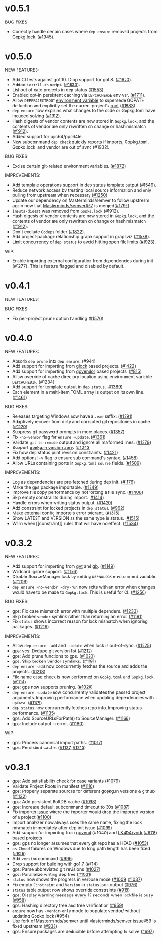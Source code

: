 # v0.5.1

BUG FIXES:

* Correctly handle certain cases where `dep ensure` removed projects from Gopkg.lock. ([#1945](https://github.com/golang/dep/issue/1945)).

# v0.5.0

NEW FEATURES:

* Add CI tests against go1.10. Drop support for go1.8. ([#1620](https://github.com/golang/dep/pull/1620)).
* Added `install.sh` script. ([#1533](https://github.com/golang/dep/pull/1533)).
* List out of date projects in dep status ([#1553](https://github.com/golang/dep/pull/1553)).
* Enabled opt-in persistent caching via `DEPCACHEAGE` env var. ([#1711](https://github.com/golang/dep/pull/1711)).
* Allow `DEPPROJECTROOT` [environment variable](https://golang.github.io/dep/docs/env-vars.html#depprojectroot) to supersede GOPATH deduction and explicitly set the current project's [root](https://golang.github.io/dep/docs/glossary.html#project-root) ([#1883](https://github.com/golang/dep/pull/1883)).
* `dep ensure` now explains what changes to the code or Gopkg.toml have induced solving ([#1912](https://github.com/golang/dep/pull/1912)).
* Hash digests of vendor contents are now stored in `Gopkg.lock`, and the contents of vendor are only rewritten on change or hash mismatch ([#1912](https://github.com/golang/dep/pull/1912)).
* Added support for ppc64/ppc64le.
* New subcommand `dep check` quickly reports if imports, Gopkg.toml, Gopkg.lock, and vendor are out of sync ([#1932](https://github.com/golang/dep/pull/1932)).

BUG FIXES:

* Excise certain git-related environment variables. ([#1872](https://github.com/golang/dep/pull/1872))

IMPROVEMENTS:

* Add template operations support in dep status template output ([#1549](https://github.com/golang/dep/pull/1549)).
* Reduce network access by trusting local source information and only pulling from upstream when necessary ([#1250](https://github.com/golang/dep/pull/1250)).
* Update our dependency on Masterminds/semver to follow upstream again now that [Masterminds/semver#67](https://github.com/Masterminds/semver/pull/67) is merged([#1792](https://github.com/golang/dep/pull/1792)).
* `inputs-digest` was removed from `Gopkg.lock` ([#1912](https://github.com/golang/dep/pull/1912)).
* Hash digests of vendor contents are now stored in `Gopkg.lock`, and the contents of vendor are only rewritten on change or hash mismatch ([#1912](https://github.com/golang/dep/pull/1912)).
* Don't exclude `Godeps` folder ([#1822](https://github.com/golang/dep/issues/1822)).
* Add project-package relationship graph support in graphviz ([#1588](https://github.com/golang/dep/pull/1588)).
* Limit concurrency of `dep status` to avoid hitting open file limits ([#1923](https://github.com/golang/dep/issue/1923)).

WIP:
* Enable importing external configuration from dependencies during init (#1277). This is feature flagged and disabled by default.

# v0.4.1

NEW FEATURES:

BUG FIXES:

* Fix per-project prune option handling ([#1570](https://github.com/golang/dep/pull/1570))

# v0.4.0

NEW FEATURES:

* Absorb `dep prune` into `dep ensure`. ([#944](https://github.com/golang/dep/issues/944))
* Add support for importing from [glock](https://github.com/robfig/glock) based projects. ([#1422](https://github.com/golang/dep/pull/1422))
* Add support for importing from [govendor](https://github.com/kardianos/govendor) based projects. ([#815](https://github.com/golang/dep/pull/815))
* Allow override of cache directory location using environment variable `DEPCACHEDIR`. ([#1234](https://github.com/golang/dep/pull/1234))
* Add support for template output in `dep status`. ([#1389](https://github.com/golang/dep/pull/1389))
* Each element in a multi-item TOML array is output on its own line. ([#1461](https://github.com/golang/dep/pull/1461))

BUG FIXES:

* Releases targeting Windows now have a `.exe` suffix. ([#1291](https://github.com/golang/dep/pull/1291))
* Adaptively recover from dirty and corrupted git repositories in cache. ([#1279](https://github.com/golang/dep/pull/1279))
* Suppress git password prompts in more places. ([#1357](https://github.com/golang/dep/pull/1357))
* Fix `-no-vendor` flag for `ensure -update`. ([#1361](https://github.com/golang/dep/pull/1361))
* Validate `git ls-remote` output and ignore all malformed lines. ([#1379](https://github.com/golang/dep/pull/1379))
* Support [gopkg.in version zero](http://labix.org/gopkg.in#VersionZero). ([#1243](https://github.com/golang/dep/pull/1243))
* Fix how dep status print revision constraints. ([#1421](https://github.com/golang/dep/pull/1421))
* Add optional `-v` flag to ensure sub command's syntax. ([#1458](https://github.com/golang/dep/pull/1458))
* Allow URLs containing ports in `Gopkg.toml` `source` fields. ([#1509](https://github.com/golang/dep/pull/1509))

IMPROVEMENTS:

* Log as dependencies are pre-fetched during dep init. ([#1176](https://github.com/golang/dep/pull/1176))
* Make the gps package importable. ([#1349](https://github.com/golang/dep/pull/1349))
* Improve file copy performance by not forcing a file sync. ([#1408](https://github.com/golang/dep/pull/1408))
* Skip empty constraints during import. ([#1414](https://github.com/golang/dep/pull/1349))
* Handle errors when writing status output. ([#1420](https://github.com/golang/dep/pull/1420))
* Add constraint for locked projects in `dep status`. ([#962](https://github.com/golang/dep/pull/962))
* Make external config importers error tolerant. ([#1315](https://github.com/golang/dep/pull/1315))
* Show LATEST and VERSION as the same type in status. ([#1515](https://github.com/golang/dep/pull/1515))
* Warn when [[constraint]] rules that will have no effect. ([#1534](https://github.com/golang/dep/pull/1534))

# v0.3.2

NEW FEATURES:

* Add support for importing from [gvt](https://github.com/FiloSottile/gvt)
and [gb](https://godoc.org/github.com/constabulary/gb/cmd/gb-vendor).
([#1149](https://github.com/golang/dep/pull/1149))
* Wildcard ignore support. ([#1156](https://github.com/golang/dep/pull/1156))
* Disable SourceManager lock by setting `DEPNOLOCK` environment variable.
([#1206](https://github.com/golang/dep/pull/1206))
* `dep ensure -no-vendor -dry-run` now exits with an error when changes would
have to be made to `Gopkg.lock`. This is useful for CI. ([#1256](https://github.com/golang/dep/pull/1256))

BUG FIXES:

* gps: Fix case mismatch error with multiple dependers. ([#1233](https://github.com/golang/dep/pull/1233))
* Skip broken `vendor` symlink rather than returning an error. ([#1191](https://github.com/golang/dep/pull/1191))
* Fix `status` shows incorrect reason for lock mismatch when ignoring packages.
([#1216](https://github.com/golang/dep/pull/1216))

IMPROVEMENTS:

* Allow `dep ensure -add` and `-update` when lock is out-of-sync. ([#1225](https://github.com/golang/dep/pull/1225))
* gps: vcs: Dedupe git version list ([#1212](https://github.com/golang/dep/pull/1212))
* gps: Add prune functions to gps. ([#1020](https://github.com/golang/dep/pull/1020))
* gps: Skip broken vendor symlinks. ([#1191](https://github.com/golang/dep/pull/1191))
* `dep ensure -add` now concurrently fetches the source and adds the projects.
([#1218](https://github.com/golang/dep/pull/1218))
* File name case check is now performed on `Gopkg.toml` and `Gopkg.lock`.
([#1114](https://github.com/golang/dep/pull/1114))
* gps: gps now supports pruning. ([#1020](https://github.com/golang/dep/pull/1020))
* `dep ensure -update` now concurrently validates the passed project arguments.
Improving performance when updating dependencies with `-update`. ([#1175](https://github.com/golang/dep/pull/1175))
* `dep status` now concurrently fetches repo info. Improving status performance.
([#1135](https://github.com/golang/dep/pull/1135))
* gps: Add SourceURLsForPath() to SourceManager. ([#1166](https://github.com/golang/dep/pull/1166))
* gps: Include output in error. ([#1180](https://github.com/golang/dep/pull/1180))

WIP:

* gps: Process canonical import paths. ([#1017](https://github.com/golang/dep/pull/1017))
* gps: Persistent cache. ([#1127](https://github.com/golang/dep/pull/1127), [#1215](https://github.com/golang/dep/pull/1215))


# v0.3.1

* gps: Add satisfiability check for case variants ([#1079](https://github.com/golang/dep/pull/1079))
* Validate Project Roots in manifest ([#1116](https://github.com/golang/dep/pull/1116))
* gps: Properly separate sources for different gopkg.in versions & github
([#1132](https://github.com/golang/dep/pull/1132))
* gps: Add persistent BoltDB cache ([#1098](https://github.com/golang/dep/pull/1098))
* gps: Increase default subcommand timeout to 30s ([#1087](https://github.com/golang/dep/pull/1087))
* Fix importer [issue](https://github.com/golang/dep/issues/939) where the
importer would drop the imported version of a project ([#1100](https://github.com/golang/dep/pull/1100))
* Import analyzer now always uses the same name, fixing the lock mismatch
immediately after dep init issue ([#1099](https://github.com/golang/dep/pull/1099))
* Add support for importing from [govend](https://github.com/govend/govend)
(#1040) and [LK4D4/vndr](https://github.com/LK4D4/vndr) ([#978](https://github.com/golang/dep/pull/978)) based projects
* gps: gps no longer assumes that every git repo has a HEAD ([#1053](https://github.com/golang/dep/pull/1053))
* `os.Chmod` failures on Windows due to long path length has been fixed ([#925](https://github.com/golang/dep/pull/925))
* Add `version` command ([#996](https://github.com/golang/dep/pull/996))
* Drop support for building with go1.7 ([#714](https://github.com/golang/dep/pull/714))
* gps: Parse abbreviated git revisions ([#1027](https://github.com/golang/dep/pull/1027))
* gps: Parallelize writing dep tree ([#1021](https://github.com/golang/dep/pull/1021))
* `status` now shows the progress in verbose mode ([#1009](https://github.com/golang/dep/pull/1009), [#1037](https://github.com/golang/dep/pull/1037))
* Fix empty `Constraint` and `Version` in `status` json output ([#976](https://github.com/golang/dep/pull/976))
* `status` table output now shows override constraints ([#918](https://github.com/golang/dep/pull/918))
* gps: Display warning message every 15 seconds when lockfile is busy ([#958](https://github.com/golang/dep/pull/958))
* gps: Hashing directory tree and tree verification ([#959](https://github.com/golang/dep/pull/959))
* `ensure` now has `-vendor-only` mode to populate vendor/ without updating
Gopkg.lock ([#954](https://github.com/golang/dep/pull/954))
* Use fork of Masterminds/semver until
Masterminds/semver [issue#59](https://github.com/Masterminds/semver/issues/59)
is fixed upstream ([#938](https://github.com/golang/dep/pull/938))
* gps: Ensure packages are deducible before attempting to solve ([#697](https://github.com/golang/dep/pull/697))
